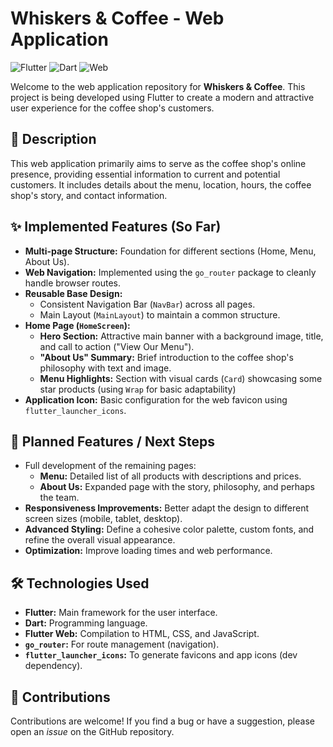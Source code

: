 # Whiskers & Coffee - Web Application

![Flutter](https://img.shields.io/badge/Flutter-%2302569B.svg?style=for-the-badge&logo=Flutter&logoColor=white) ![Dart](https://img.shields.io/badge/Dart-%230175C2.svg?style=for-the-badge&logo=dart&logoColor=white) ![Web](https://img.shields.io/badge/Web-HTML_CSS_JS-orange?style=for-the-badge)

Welcome to the web application repository for **Whiskers & Coffee**. This project is being developed using Flutter to create a modern and attractive user experience for the coffee shop's customers.

## 📜 Description

This web application primarily aims to serve as the coffee shop's online presence, providing essential information to current and potential customers. It includes details about the menu, location, hours, the coffee shop's story, and contact information.

## ✨ Implemented Features (So Far)

*   **Multi-page Structure:** Foundation for different sections (Home, Menu, About Us).
*   **Web Navigation:** Implemented using the `go_router` package to cleanly handle browser routes.
*   **Reusable Base Design:**
    *   Consistent Navigation Bar (`NavBar`) across all pages.
    *   Main Layout (`MainLayout`) to maintain a common structure.
*   **Home Page (`HomeScreen`):**
    *   **Hero Section:** Attractive main banner with a background image, title, and call to action ("View Our Menu").
    *   **"About Us" Summary:** Brief introduction to the coffee shop's philosophy with text and image.
    *   **Menu Highlights:** Section with visual cards (`Card`) showcasing some star products (using `Wrap` for basic adaptability)
*   **Application Icon:** Basic configuration for the web favicon using `flutter_launcher_icons`.

## 🚀 Planned Features / Next Steps

*   Full development of the remaining pages:
    *   **Menu:** Detailed list of all products with descriptions and prices.
    *   **About Us:** Expanded page with the story, philosophy, and perhaps the team.
*   **Responsiveness Improvements:** Better adapt the design to different screen sizes (mobile, tablet, desktop).
*   **Advanced Styling:** Define a cohesive color palette, custom fonts, and refine the overall visual appearance.
*   **Optimization:** Improve loading times and web performance.

## 🛠️ Technologies Used

*   **Flutter:** Main framework for the user interface.
*   **Dart:** Programming language.
*   **Flutter Web:** Compilation to HTML, CSS, and JavaScript.
*   **`go_router`:** For route management (navigation).
*   **`flutter_launcher_icons`:** To generate favicons and app icons (dev dependency).
## 🤝 Contributions

Contributions are welcome! If you find a bug or have a suggestion, please open an *issue* on the GitHub repository.
